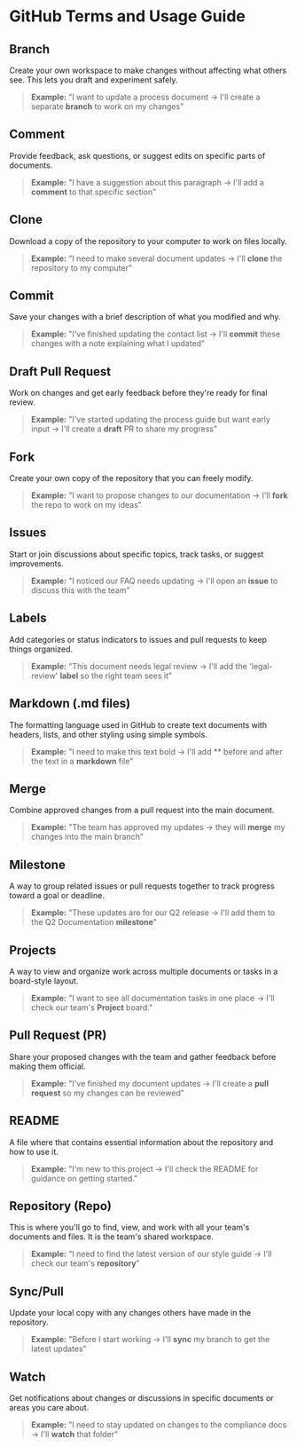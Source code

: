# GitHub Terms and Usage Guide

## Branch
Create your own workspace to make changes without affecting what others see. This lets you draft and experiment safely.

> **Example:** "I want to update a process document → I'll create a separate **branch** to work on my changes"

## Comment
Provide feedback, ask questions, or suggest edits on specific parts of documents.

> **Example:** "I have a suggestion about this paragraph → I'll add a **comment** to that specific section"

## Clone
Download a copy of the repository to your computer to work on files locally.

> **Example:** "I need to make several document updates → I'll **clone** the repository to my computer"

## Commit
Save your changes with a brief description of what you modified and why.

> **Example:** "I've finished updating the contact list → I'll **commit** these changes with a note explaining what I updated"

## Draft Pull Request
Work on changes and get early feedback before they're ready for final review.

> **Example:** "I've started updating the process guide but want early input → I'll create a **draft** PR to share my progress"

## Fork
Create your own copy of the repository that you can freely modify.

> **Example:** "I want to propose changes to our documentation → I'll **fork** the repo to work on my ideas"

## Issues
Start or join discussions about specific topics, track tasks, or suggest improvements.

> **Example:** "I noticed our FAQ needs updating → I'll open an **issue** to discuss this with the team"

## Labels
Add categories or status indicators to issues and pull requests to keep things organized.

> **Example:** "This document needs legal review → I'll add the 'legal-review' **label** so the right team sees it"

## Markdown (.md files)
The formatting language used in GitHub to create text documents with headers, lists, and other styling using simple symbols.

> **Example:** "I need to make this text bold → I'll add \*\* before and after the text in a **markdown** file"

## Merge
Combine approved changes from a pull request into the main document.

> **Example:** "The team has approved my updates → they will **merge** my changes into the main branch"

## Milestone
A way to group related issues or pull requests together to track progress toward a goal or deadline.

> **Example:** "These updates are for our Q2 release → I'll add them to the Q2 Documentation **milestone**"

## Projects
A way to view and organize work across multiple documents or tasks in a board-style layout.

> **Example:** "I want to see all documentation tasks in one place → I'll check our team's **Project** board."

## Pull Request (PR)
Share your proposed changes with the team and gather feedback before making them official.

> **Example:** "I've finished my document updates → I'll create a **pull request** so my changes can be reviewed"

## README
A file where that contains essential information about the repository and how to use it.

> **Example:** "I'm new to this project → I'll check the README for guidance on getting started."

## Repository (Repo)
This is where you'll go to find, view, and work with all your team's documents and files. It is the team's shared workspace.

> **Example:** "I need to find the latest version of our style guide → I'll check our team's **repository**"

## Sync/Pull
Update your local copy with any changes others have made in the repository.

> **Example:** "Before I start working → I'll **sync** my branch to get the latest updates"

## Watch
Get notifications about changes or discussions in specific documents or areas you care about.

> **Example:** "I need to stay updated on changes to the compliance docs → I'll **watch** that folder"
